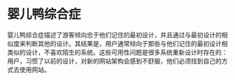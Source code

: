 # 婴儿鸭综合症

婴儿鸭综合症描述了游客倾向忠于他们记住的最初设计，并且通过与最初设计的相似度来判断其他的设计。其结果是，用户通常倾向于那些与他们记住的最初设计相类似的设计，不喜欢陌生的系统。这些可用性问题是很多系统重新设计时存在的：用户，习惯了以前的设计，对新的网站架构会感到不舒服，他们必须找到自己的方式去使用网站。
